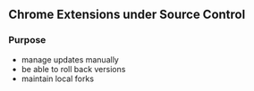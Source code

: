 ## Chrome Extensions under Source Control


### Purpose

- manage updates manually
- be able to roll back versions
- maintain local forks
